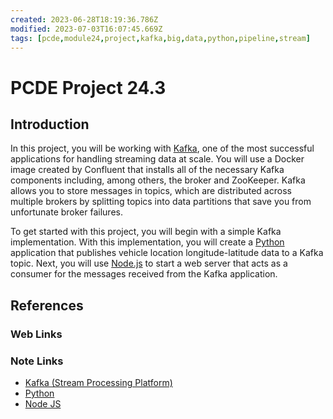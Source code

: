```yaml
---
created: 2023-06-28T18:19:36.786Z
modified: 2023-07-03T16:07:45.669Z
tags: [pcde,module24,project,kafka,big,data,python,pipeline,stream]
---
```

# PCDE Project 24.3

## Introduction

In this project, you will be working with [Kafka][-kafka],
one of the most successful applications for handling streaming data at scale.
You will use a Docker image created by Confluent that installs all of
the necessary Kafka components including, among others, the broker and ZooKeeper.
Kafka allows you to store messages in topics,
which are distributed across multiple brokers by splitting topics into
data partitions that save you from unfortunate broker failures.

To get started with this project, you will begin with a simple Kafka implementation.
With this implementation, you will create a [Python][-py] application that
publishes vehicle location longitude-latitude data to a Kafka topic.
Next, you will use [Node.js][-node] to start a web server that
acts as a consumer for the messages received from the Kafka application.

## References

### Web Links

<!-- Hidden References -->

### Note Links

* [Kafka (Stream Processing Platform)][-kafka]
* [Python][-py]
* [Node JS][-node]

<!-- Hidden References -->
[-kafka]: kafka.md "Kafka (Stream Processing Platform)"
[-py]: python.md "Python"
[-node]: nodejs.md "Node JS"

